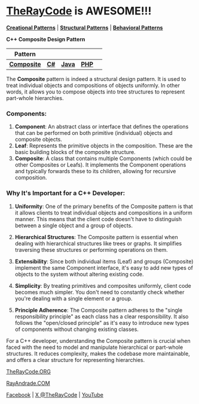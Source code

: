 # [TheRayCode](../../../README.md) is AWESOME!!!

**[Creational Patterns](../README.md)** | **[Structural Patterns](../../Structural/README.md)** | **[Behavioral Patterns](../../Behavioral/README.md)**

**C++ Composite Design Pattern**

|Pattern|   |   |   |   |
|---|---|---|---|---|
| [**Composite**](Composite/README.md) | [**C#**](../../../Csharp/Structural/Composite/README.md) | [**Java**](../../../Java/Structural/Composite/README.md) | [**PHP**](../../../PHP/Structural/Composite/README.md) |

The **Composite** pattern is indeed a structural design pattern. It is used to treat individual objects and compositions of objects uniformly. In other words, it allows you to compose objects into tree structures to represent part-whole hierarchies.

### Components:
1. **Component**: An abstract class or interface that defines the operations that can be performed on both primitive (individual) objects and composite objects.
2. **Leaf**: Represents the primitive objects in the composition. These are the basic building blocks of the composite structure.
3. **Composite**: A class that contains multiple Components (which could be other Composites or Leafs). It implements the Component operations and typically forwards these to its children, allowing for recursive composition.

### Why It's Important for a C++ Developer:

1. **Uniformity**: One of the primary benefits of the Composite pattern is that it allows clients to treat individual objects and compositions in a uniform manner. This means that the client code doesn't have to distinguish between a single object and a group of objects.

2. **Hierarchical Structures**: The Composite pattern is essential when dealing with hierarchical structures like trees or graphs. It simplifies traversing these structures or performing operations on them.

3. **Extensibility**: Since both individual items (Leaf) and groups (Composite) implement the same Component interface, it's easy to add new types of objects to the system without altering existing code.

4. **Simplicity**: By treating primitives and composites uniformly, client code becomes much simpler. You don't need to constantly check whether you're dealing with a single element or a group.

5. **Principle Adherence**: The Composite pattern adheres to the "single responsibility principle" as each class has a clear responsibility. It also follows the "open/closed principle" as it's easy to introduce new types of components without changing existing classes.

For a C++ developer, understanding the Composite pattern is crucial when faced with the need to model and manipulate hierarchical or part-whole structures. It reduces complexity, makes the codebase more maintainable, and offers a clear structure for representing hierarchies.


[TheRayCode.ORG](https://www.TheRayCode.org)

[RayAndrade.COM](https://www.RayAndrade.com)

[Facebook](https://www.facebook.com/TheRayCode/) | [X @TheRayCode](https://www.x.com/TheRayCode/) | [YouTube](https://www.youtube.com/TheRayCode/)
